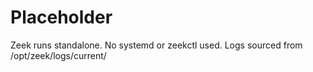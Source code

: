 # Placeholder

Zeek runs standalone. No systemd or zeekctl used.
Logs sourced from /opt/zeek/logs/current/
